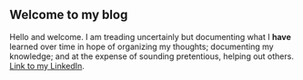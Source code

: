 ## Welcome to my blog

Hello and welcome. I am treading uncertainly but documenting what I __have__ learned over time in hope of organizing my thoughts; documenting my knowledge; and at the expense of sounding pretentious, helping out others.
[Link to my LinkedIn](https://www.linkedin.com/in/aksha-srivastava/). 
